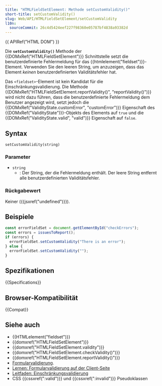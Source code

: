 ```yaml
---
title: "HTMLFieldSetElement: Methode setCustomValidity()"
short-title: setCustomValidity()
slug: Web/API/HTMLFieldSetElement/setCustomValidity
l10n:
  sourceCommit: 26c4d5424eef227f98360e05787bf4838a93382d
---
```


{{ APIRef("HTML DOM") }}

Die **`setCustomValidity()`** Methode der {{DOMxRef("HTMLFieldSetElement")}} Schnittstelle setzt die benutzerdefinierte Fehlermeldung für das {{htmlelement("fieldset")}}-Element. Verwenden Sie den leeren String, um anzuzeigen, dass das Element _keinen_ benutzerdefinierten Validitätsfehler hat.

Das `<fieldset>`-Element ist kein Kandidat für die Einschränkungsvalidierung. Die Methode {{DOMxRef("HTMLFieldSetElement.reportValidity()", "reportValidity()")}} wird nicht dazu führen, dass die benutzerdefinierte Fehlermeldung dem Benutzer angezeigt wird, setzt jedoch die {{DOMxRef("ValidityState.customError", "customError")}} Eigenschaft des {{DOMxRef("ValidityState")}}-Objekts des Elements auf `true` und die {{DOMxRef("ValidityState.valid", "valid")}} Eigenschaft auf `false`.

## Syntax

```js-nolint
setCustomValidity(string)
```

### Parameter

- `string`
  - : Der String, der die Fehlermeldung enthält. Der leere String entfernt alle benutzerdefinierten Validitätsfehler.

### Rückgabewert

Keiner ({{jsxref("undefined")}}).

## Beispiele

```js
const errorFieldSet = document.getElementById("checkErrors");
const errors = issuesToReport();
if (errors) {
  errorFieldSet.setCustomValidity("There is an error");
} else {
  errorFieldSet.setCustomValidity("");
}
```

## Spezifikationen

{{Specifications}}

## Browser-Kompatibilität

{{Compat}}

## Siehe auch

- {{HTMLelement("fieldset")}}
- {{domxref("HTMLFieldSetElement")}}
- {{domxref("HTMLFieldSetElement.validity")}}
- {{domxref("HTMLFieldSetElement.checkValidity()")}}
- {{domxref("HTMLFieldSetElement.reportValidity()")}}
- [Formularvalidierung](/de/docs/Web/HTML/Constraint_validation).
- [Lernen: Formularvalidierung auf der Client-Seite](/de/docs/Learn/Forms/Form_validation)
- [Leitfaden: Einschränkungsvalidierung](/de/docs/Web/HTML/Constraint_validation)
- CSS {{cssxref(":valid")}} und {{cssxref(":invalid")}} Pseudoklassen

